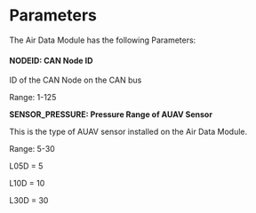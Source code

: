 # Parameters

The Air Data Module has the following Parameters:

#### NODEID: CAN Node ID&#x20;

ID of the CAN Node on the CAN bus

Range: 1-125

**SENSOR\_PRESSURE: Pressure Range of AUAV Sensor**

This is the type of AUAV sensor installed on the Air Data Module.&#x20;

Range: 5-30

L05D = 5

L10D = 10

L30D = 30

